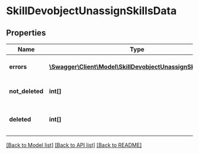 # SkillDevobjectUnassignSkillsData

## Properties
Name | Type | Description | Notes
------------ | ------------- | ------------- | -------------
**errors** | [**\Swagger\Client\Model\SkillDevobjectUnassignSkillsErrors[]**](SkillDevobjectUnassignSkillsErrors.md) | Errors during process | 
**not_deleted** | **int[]** | List with not deleted items | [optional] 
**deleted** | **int[]** | List with successfully deleted items | 

[[Back to Model list]](../README.md#documentation-for-models) [[Back to API list]](../README.md#documentation-for-api-endpoints) [[Back to README]](../README.md)


